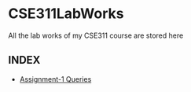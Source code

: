 # CSE311LabWorks
All the lab works of my CSE311 course are stored here

## INDEX
<ul>
  <li><a href="Assignment-1/Queries.md">Assignment-1 Queries</a></li>
</ul>
